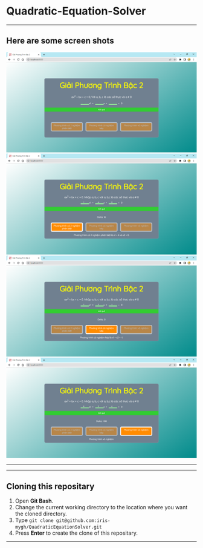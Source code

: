 # Quadratic-Equation-Solver
<hr>

## Here are some screen shots

<p align="center">
  <img src="public/img/result1.png" title="result">
  <br>
  <img src="public/img/result2.png" title="result">
  <br>
  <img src="public/img/result3.png" title="result">
  <br>
  <img src="public/img/result4.png" title="result">
</p>

<hr>

 <hr>

 ## Cloning this repositary
 1. Open **Git Bash**.
 1. Change the current working directory to the location where you want the cloned directory.
 1. Type `git clone git@github.com:iris-mygh/QuadraticEquationSolver.git`
 1. Press **Enter** to create the clone of this repositary.

 <hr>

